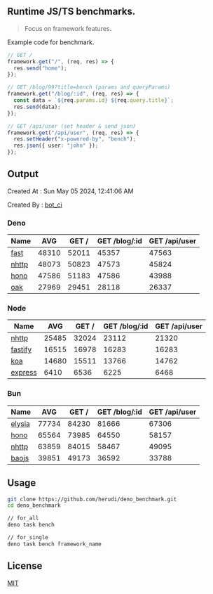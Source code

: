 ## Runtime JS/TS benchmarks.

> Focus on framework features.

Example code for benchmark.
```ts
// GET /
framework.get("/", (req, res) => {
  res.send("home");
});

// GET /blog/99?title=bench (params and queryParams)
framework.get("/blog/:id", (req, res) => {
  const data = `${req.params.id} ${req.query.title}`;
  res.send(data);
});

// GET /api/user (set header & send json)
framework.get("/api/user", (req, res) => {
  res.setHeader("x-powered-by", "bench");
  res.json({ user: "john" });
});
```

## Output
Created At : Sun May 05 2024, 12:41:06 AM

Created By : [bot_ci](https://github.com/herudi/deno_benchmarks/commits?author=github-actions%5Bbot%5D)


### Deno
|Name|AVG|GET /|GET /blog/:id|GET /api/user|
|----|----|----|----|----|
|[fast](https://github.com/danteissaias/fast)|48310|52011|45357|47563|
|[nhttp](https://github.com/nhttp/nhttp)|48073|50823|47573|45824|
|[hono](https://github.com/honojs/hono)|47586|51183|47586|43988|
|[oak](https://github.com/oakserver/oak)|27969|29451|28118|26337|
  


### Node
|Name|AVG|GET /|GET /blog/:id|GET /api/user|
|----|----|----|----|----|
|[nhttp](https://github.com/nhttp/nhttp)|25485|32024|23112|21320|
|[fastify](https://github.com/fastify/fastify)|16515|16978|16283|16283|
|[koa](https://github.com/koajs/koa)|14680|15511|13766|14762|
|[express](https://github.com/expressjs/express)|6410|6536|6225|6468|
  


### Bun
|Name|AVG|GET /|GET /blog/:id|GET /api/user|
|----|----|----|----|----|
|[elysia](https://github.com/elysiajs/elysia)|77734|84230|81666|67306|
|[hono](https://github.com/honojs/hono)|65564|73985|64550|58157|
|[nhttp](https://github.com/nhttp/nhttp)|63859|84015|58467|49095|
|[baojs](https://github.com/mattreid1/baojs)|39851|49173|36592|33788|
  



## Usage

```bash
git clone https://github.com/herudi/deno_benchmark.git
cd deno_benchmark

// for_all
deno task bench

// for_single
deno task bench framework_name
```

## License

[MIT](LICENSE)

